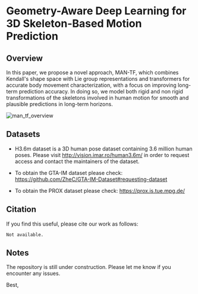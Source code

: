 # Geometry-Aware Deep Learning for 3D Skeleton-Based Motion Prediction

## Overview

In this paper, we propose a novel approach, MAN-TF, which combines Kendall's shape space with Lie group representations and transformers for accurate body movement characterization, with a focus on improving long-term prediction accuracy. 
In doing so, we model both rigid and non rigid transformations of the skeletons involved in human motion for smooth and plausible predictions in long-term horizons.

![man_tf_overview](https://github.com/anonymeeeeeee/Model-MAN-TF/assets/161598974/fceb551b-24ac-49c8-a52f-271646eeaf9b)

## Datasets

* H3.6m dataset is a 3D human pose dataset containing 3.6 million human poses.
Please visit http://vision.imar.ro/human3.6m/ in order to request access and contact the maintainers of the dataset.

* To obtain the GTA-IM dataset please check: https://github.com/ZheC/GTA-IM-Dataset#requesting-dataset 

* To obtain the PROX dataset please check: https://prox.is.tue.mpg.de/

## Citation

If you find this useful, please cite our work as follows:

```
Not available.
```

## Notes
The repository is still under construction. Please let me know if you encounter any issues.

Best, 

